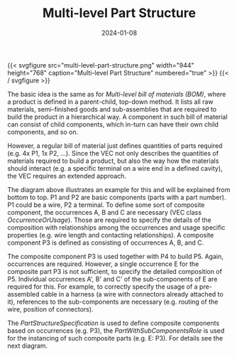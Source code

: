 ﻿---
title: Multi-level Part Structure
toc: false
type: specs
layout: diagram
date: "2024-01-08"
draft: false
specification: VEC
version: 2.1.0
documentType: "Recommendation"
elementType: Diagram
classes:
menu:
  VEC-2.1.0:    
    parent: composite-part-descriptions
    identifier: composite-part-descriptions/multi-level-part-structure
    weight: 1008001 

# Prev/next pager order (if `docs_section_pager` enabled in `params.toml`)
weight: 1008001
---
{{< svgfigure src="multi-level-part-structure.png" width="944" height="768" caption="Multi-level Part Structure" numbered="true" >}}
{{< / svgfigure >}}
<p> The basic idea is the same as for <i>Multi-level bill of materials (BOM)</i>, where a product is defined in a parent-child, top-down method. It lists all raw materials, semi-finished goods and sub-assemblies that are required to build the product in a hierarchical way. A component in such bill of material can consist of child components, which in-turn can have their own child components, and so on.      </p>      <p> However, a regular bill of material just defines quantities of parts required (e.g. 4x P1, 1x P2, ...). Since the VEC not only describes the quantities of materials required to build a product, but also the way how the materials should interact (e.g. a specific terminal on a wire end in a defined cavity), the VEC&#160;requires an extended approach.      </p>      <p> The diagram above illustrates an example for this and will be explained from bottom to top. P1 and P2 are basic components (parts with a part number). P1 could be a wire, P2 a terminal. To define some sort of composite component, the occurrences A, B and C are necessary (VEC class <i>OccurrenceOrUsage</i>). Those are required to specify the details of the composition with relationships among the occurrences and usage specific properties (e.g. wire length and contacting relationships). A composite component&#160;P3 is defined as consisting of occurrences A, B, and C.      </p>      <p> The composite component P3 is used together with P4 to build P5. Again, occurrences are required. However, a single occurrence E for the composite part P3 is not sufficient, to specify the detailed composition of P5. Individual occurrences A', B' and C' of the sub-components of E are required for this. For example, to correctly specify the usage of a pre-assembled cable in a harness (a wire with connectors already attached to it), references to the sub-components are necessary (e.g. routing of the wire, position of connectors).      </p>      <p> The <i>PartStructureSpecification </i>is used to define composite components based on occurrences (e.g. P3), the <i>PartWithSubComponentsRole</i> is used for the instancing of such composite parts (e.g. E: P3). For details see the next diagram.      </p>      <p> &#160;      </p>